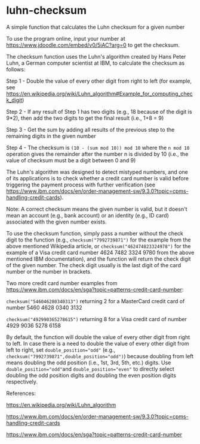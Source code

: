 # luhn-checksum
A simple function that calculates the Luhn checksum for a given number

To use the program online, input your number at <https://www.jdoodle.com/embed/v0/5iAC?arg=0> to get the checksum.

The checksum function uses the Luhn's algorithm created by Hans Peter Luhn, a German computer scientist at IBM, to calculate the checksum as follows:

Step 1 - Double the value of every other digit from right to left (for example, see <https://en.wikipedia.org/wiki/Luhn_algorithm#Example_for_computing_check_digit>)

Step 2 - If any result of Step 1 has two digits (e.g., 18 because of the digit is 9*2), then add the two digits to get the final result (i.e., 1+8 = 9)

Step 3 - Get the sum by adding all results of the previous step to the remaining digits in the given number

Step 4 - The checksum is `(10 - (sum mod 10)) mod 10` where the `n mod 10` operation gives the remainder after the number n is divided by 10 (i.e., the value of checksum must be a digit between 0 and 9)

The Luhn's algorithm was designed to detect mistyped numbers, and one of its applications is to check whether a credit card number is valid before triggering the payment process with further verification (see <https://www.ibm.com/docs/en/order-management-sw/9.3.0?topic=cpms-handling-credit-cards>).

Note: A correct checksum means the given number is valid, but it doesn't mean an account (e.g., bank account) or an identity (e.g., ID card) associated with the given number exists.

To use the checksum function, simply pass a number without the check digit to the function (e.g., `checksum("7992739871")` for the example from the above mentioned Wikipedia article, or `checksum("462474823324978")` for the example of a Visa credit card number 4624 7482 3324 9780 from the above mentioned IBM documentation), and the function will return the check digit of the given number. The check digit usually is the last digit of the card number or the number in brackets.

Two more credit card number examples from <https://www.ibm.com/docs/en/sga?topic=patterns-credit-card-number>:

`checksum("546046280340313")` returning 2 for a MasterCard credit card of number 5460 4628 0340 3132

`checksum("492990365278615")` returning 8 for a Visa credit card of number 4929 9036 5278 6158

By default, the function will double the value of every other digit from right to left. In case there is a need to double the value of every other digit from left to right, set `double_position="odd"` (e.g., `checksum("7992739871",double_position="odd")`) because doubling from left means doubling the odd position (i.e., 1st, 3rd, 5th, etc.) digits. Use `double_position="odd"`and `double_position="even"` to directly select doubling the odd position digits and doubling the even position digits respectively.

References:

<https://en.wikipedia.org/wiki/Luhn_algorithm>

<https://www.ibm.com/docs/en/order-management-sw/9.3.0?topic=cpms-handling-credit-cards>

<https://www.ibm.com/docs/en/sga?topic=patterns-credit-card-number>

